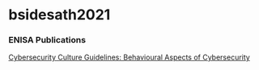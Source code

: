 # bsidesath2021

### ENISA Publications

[Cybersecurity Culture Guidelines: Behavioural Aspects of Cybersecurity](https://www.enisa.europa.eu/publications/cybersecurity-culture-guidelines-behavioural-aspects-of-cybersecurity)
